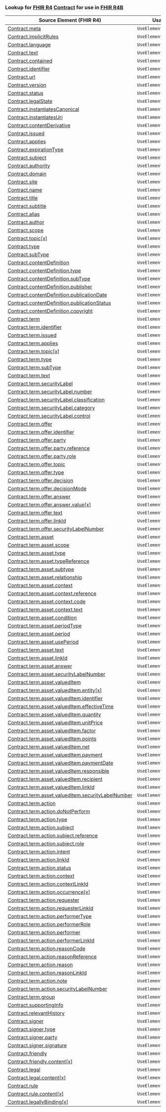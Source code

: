 ### Lookup for [FHIR R4](https://hl7.org/fhir/R4/) [Contract](https://hl7.org/fhir/R4/Contract.html) for use in [FHIR R4B](https://hl7.org/fhir/R4B/)

| Source Element (FHIR R4) | Usage | Target |
| -------------- | ----- | ------ |
| [Contract.meta](https://hl7.org/fhir/R4/Contract.html#resource) | `UseElementSameName` | [Contract.meta](https://hl7.org/fhir/R4B/Contract.html#resource) |
| [Contract.implicitRules](https://hl7.org/fhir/R4/Contract.html#resource) | `UseElementSameName` | [Contract.implicitRules](https://hl7.org/fhir/R4B/Contract.html#resource) |
| [Contract.language](https://hl7.org/fhir/R4/Contract.html#resource) | `UseElementSameName` | [Contract.language](https://hl7.org/fhir/R4B/Contract.html#resource) |
| [Contract.text](https://hl7.org/fhir/R4/Contract.html#resource) | `UseElementSameName` | [Contract.text](https://hl7.org/fhir/R4B/Contract.html#resource) |
| [Contract.contained](https://hl7.org/fhir/R4/Contract.html#resource) | `UseElementSameName` | [Contract.contained](https://hl7.org/fhir/R4B/Contract.html#resource) |
| [Contract.identifier](https://hl7.org/fhir/R4/Contract.html#resource) | `UseElementSameName` | [Contract.identifier](https://hl7.org/fhir/R4B/Contract.html#resource) |
| [Contract.url](https://hl7.org/fhir/R4/Contract.html#resource) | `UseElementSameName` | [Contract.url](https://hl7.org/fhir/R4B/Contract.html#resource) |
| [Contract.version](https://hl7.org/fhir/R4/Contract.html#resource) | `UseElementSameName` | [Contract.version](https://hl7.org/fhir/R4B/Contract.html#resource) |
| [Contract.status](https://hl7.org/fhir/R4/Contract.html#resource) | `UseElementSameName` | [Contract.status](https://hl7.org/fhir/R4B/Contract.html#resource) |
| [Contract.legalState](https://hl7.org/fhir/R4/Contract.html#resource) | `UseElementSameName` | [Contract.legalState](https://hl7.org/fhir/R4B/Contract.html#resource) |
| [Contract.instantiatesCanonical](https://hl7.org/fhir/R4/Contract.html#resource) | `UseElementSameName` | [Contract.instantiatesCanonical](https://hl7.org/fhir/R4B/Contract.html#resource) |
| [Contract.instantiatesUri](https://hl7.org/fhir/R4/Contract.html#resource) | `UseElementSameName` | [Contract.instantiatesUri](https://hl7.org/fhir/R4B/Contract.html#resource) |
| [Contract.contentDerivative](https://hl7.org/fhir/R4/Contract.html#resource) | `UseElementSameName` | [Contract.contentDerivative](https://hl7.org/fhir/R4B/Contract.html#resource) |
| [Contract.issued](https://hl7.org/fhir/R4/Contract.html#resource) | `UseElementSameName` | [Contract.issued](https://hl7.org/fhir/R4B/Contract.html#resource) |
| [Contract.applies](https://hl7.org/fhir/R4/Contract.html#resource) | `UseElementSameName` | [Contract.applies](https://hl7.org/fhir/R4B/Contract.html#resource) |
| [Contract.expirationType](https://hl7.org/fhir/R4/Contract.html#resource) | `UseElementSameName` | [Contract.expirationType](https://hl7.org/fhir/R4B/Contract.html#resource) |
| [Contract.subject](https://hl7.org/fhir/R4/Contract.html#resource) | `UseElementSameName` | [Contract.subject](https://hl7.org/fhir/R4B/Contract.html#resource) |
| [Contract.authority](https://hl7.org/fhir/R4/Contract.html#resource) | `UseElementSameName` | [Contract.authority](https://hl7.org/fhir/R4B/Contract.html#resource) |
| [Contract.domain](https://hl7.org/fhir/R4/Contract.html#resource) | `UseElementSameName` | [Contract.domain](https://hl7.org/fhir/R4B/Contract.html#resource) |
| [Contract.site](https://hl7.org/fhir/R4/Contract.html#resource) | `UseElementSameName` | [Contract.site](https://hl7.org/fhir/R4B/Contract.html#resource) |
| [Contract.name](https://hl7.org/fhir/R4/Contract.html#resource) | `UseElementSameName` | [Contract.name](https://hl7.org/fhir/R4B/Contract.html#resource) |
| [Contract.title](https://hl7.org/fhir/R4/Contract.html#resource) | `UseElementSameName` | [Contract.title](https://hl7.org/fhir/R4B/Contract.html#resource) |
| [Contract.subtitle](https://hl7.org/fhir/R4/Contract.html#resource) | `UseElementSameName` | [Contract.subtitle](https://hl7.org/fhir/R4B/Contract.html#resource) |
| [Contract.alias](https://hl7.org/fhir/R4/Contract.html#resource) | `UseElementSameName` | [Contract.alias](https://hl7.org/fhir/R4B/Contract.html#resource) |
| [Contract.author](https://hl7.org/fhir/R4/Contract.html#resource) | `UseElementSameName` | [Contract.author](https://hl7.org/fhir/R4B/Contract.html#resource) |
| [Contract.scope](https://hl7.org/fhir/R4/Contract.html#resource) | `UseElementSameName` | [Contract.scope](https://hl7.org/fhir/R4B/Contract.html#resource) |
| [Contract.topic[x]](https://hl7.org/fhir/R4/Contract.html#resource) | `UseElementSameName` | [Contract.topic[x]](https://hl7.org/fhir/R4B/Contract.html#resource) |
| [Contract.type](https://hl7.org/fhir/R4/Contract.html#resource) | `UseElementSameName` | [Contract.type](https://hl7.org/fhir/R4B/Contract.html#resource) |
| [Contract.subType](https://hl7.org/fhir/R4/Contract.html#resource) | `UseElementSameName` | [Contract.subType](https://hl7.org/fhir/R4B/Contract.html#resource) |
| [Contract.contentDefinition](https://hl7.org/fhir/R4/Contract.html#resource) | `UseElementSameName` | [Contract.contentDefinition](https://hl7.org/fhir/R4B/Contract.html#resource) |
| [Contract.contentDefinition.type](https://hl7.org/fhir/R4/Contract.html#resource) | `UseElementSameName` | [Contract.contentDefinition.type](https://hl7.org/fhir/R4B/Contract.html#resource) |
| [Contract.contentDefinition.subType](https://hl7.org/fhir/R4/Contract.html#resource) | `UseElementSameName` | [Contract.contentDefinition.subType](https://hl7.org/fhir/R4B/Contract.html#resource) |
| [Contract.contentDefinition.publisher](https://hl7.org/fhir/R4/Contract.html#resource) | `UseElementSameName` | [Contract.contentDefinition.publisher](https://hl7.org/fhir/R4B/Contract.html#resource) |
| [Contract.contentDefinition.publicationDate](https://hl7.org/fhir/R4/Contract.html#resource) | `UseElementSameName` | [Contract.contentDefinition.publicationDate](https://hl7.org/fhir/R4B/Contract.html#resource) |
| [Contract.contentDefinition.publicationStatus](https://hl7.org/fhir/R4/Contract.html#resource) | `UseElementSameName` | [Contract.contentDefinition.publicationStatus](https://hl7.org/fhir/R4B/Contract.html#resource) |
| [Contract.contentDefinition.copyright](https://hl7.org/fhir/R4/Contract.html#resource) | `UseElementSameName` | [Contract.contentDefinition.copyright](https://hl7.org/fhir/R4B/Contract.html#resource) |
| [Contract.term](https://hl7.org/fhir/R4/Contract.html#resource) | `UseElementSameName` | [Contract.term](https://hl7.org/fhir/R4B/Contract.html#resource) |
| [Contract.term.identifier](https://hl7.org/fhir/R4/Contract.html#resource) | `UseElementSameName` | [Contract.term.identifier](https://hl7.org/fhir/R4B/Contract.html#resource) |
| [Contract.term.issued](https://hl7.org/fhir/R4/Contract.html#resource) | `UseElementSameName` | [Contract.term.issued](https://hl7.org/fhir/R4B/Contract.html#resource) |
| [Contract.term.applies](https://hl7.org/fhir/R4/Contract.html#resource) | `UseElementSameName` | [Contract.term.applies](https://hl7.org/fhir/R4B/Contract.html#resource) |
| [Contract.term.topic[x]](https://hl7.org/fhir/R4/Contract.html#resource) | `UseElementSameName` | [Contract.term.topic[x]](https://hl7.org/fhir/R4B/Contract.html#resource) |
| [Contract.term.type](https://hl7.org/fhir/R4/Contract.html#resource) | `UseElementSameName` | [Contract.term.type](https://hl7.org/fhir/R4B/Contract.html#resource) |
| [Contract.term.subType](https://hl7.org/fhir/R4/Contract.html#resource) | `UseElementSameName` | [Contract.term.subType](https://hl7.org/fhir/R4B/Contract.html#resource) |
| [Contract.term.text](https://hl7.org/fhir/R4/Contract.html#resource) | `UseElementSameName` | [Contract.term.text](https://hl7.org/fhir/R4B/Contract.html#resource) |
| [Contract.term.securityLabel](https://hl7.org/fhir/R4/Contract.html#resource) | `UseElementSameName` | [Contract.term.securityLabel](https://hl7.org/fhir/R4B/Contract.html#resource) |
| [Contract.term.securityLabel.number](https://hl7.org/fhir/R4/Contract.html#resource) | `UseElementSameName` | [Contract.term.securityLabel.number](https://hl7.org/fhir/R4B/Contract.html#resource) |
| [Contract.term.securityLabel.classification](https://hl7.org/fhir/R4/Contract.html#resource) | `UseElementSameName` | [Contract.term.securityLabel.classification](https://hl7.org/fhir/R4B/Contract.html#resource) |
| [Contract.term.securityLabel.category](https://hl7.org/fhir/R4/Contract.html#resource) | `UseElementSameName` | [Contract.term.securityLabel.category](https://hl7.org/fhir/R4B/Contract.html#resource) |
| [Contract.term.securityLabel.control](https://hl7.org/fhir/R4/Contract.html#resource) | `UseElementSameName` | [Contract.term.securityLabel.control](https://hl7.org/fhir/R4B/Contract.html#resource) |
| [Contract.term.offer](https://hl7.org/fhir/R4/Contract.html#resource) | `UseElementSameName` | [Contract.term.offer](https://hl7.org/fhir/R4B/Contract.html#resource) |
| [Contract.term.offer.identifier](https://hl7.org/fhir/R4/Contract.html#resource) | `UseElementSameName` | [Contract.term.offer.identifier](https://hl7.org/fhir/R4B/Contract.html#resource) |
| [Contract.term.offer.party](https://hl7.org/fhir/R4/Contract.html#resource) | `UseElementSameName` | [Contract.term.offer.party](https://hl7.org/fhir/R4B/Contract.html#resource) |
| [Contract.term.offer.party.reference](https://hl7.org/fhir/R4/Contract.html#resource) | `UseElementSameName` | [Contract.term.offer.party.reference](https://hl7.org/fhir/R4B/Contract.html#resource) |
| [Contract.term.offer.party.role](https://hl7.org/fhir/R4/Contract.html#resource) | `UseElementSameName` | [Contract.term.offer.party.role](https://hl7.org/fhir/R4B/Contract.html#resource) |
| [Contract.term.offer.topic](https://hl7.org/fhir/R4/Contract.html#resource) | `UseElementSameName` | [Contract.term.offer.topic](https://hl7.org/fhir/R4B/Contract.html#resource) |
| [Contract.term.offer.type](https://hl7.org/fhir/R4/Contract.html#resource) | `UseElementSameName` | [Contract.term.offer.type](https://hl7.org/fhir/R4B/Contract.html#resource) |
| [Contract.term.offer.decision](https://hl7.org/fhir/R4/Contract.html#resource) | `UseElementSameName` | [Contract.term.offer.decision](https://hl7.org/fhir/R4B/Contract.html#resource) |
| [Contract.term.offer.decisionMode](https://hl7.org/fhir/R4/Contract.html#resource) | `UseElementSameName` | [Contract.term.offer.decisionMode](https://hl7.org/fhir/R4B/Contract.html#resource) |
| [Contract.term.offer.answer](https://hl7.org/fhir/R4/Contract.html#resource) | `UseElementSameName` | [Contract.term.offer.answer](https://hl7.org/fhir/R4B/Contract.html#resource) |
| [Contract.term.offer.answer.value[x]](https://hl7.org/fhir/R4/Contract.html#resource) | `UseElementSameName` | [Contract.term.offer.answer.value[x]](https://hl7.org/fhir/R4B/Contract.html#resource) |
| [Contract.term.offer.text](https://hl7.org/fhir/R4/Contract.html#resource) | `UseElementSameName` | [Contract.term.offer.text](https://hl7.org/fhir/R4B/Contract.html#resource) |
| [Contract.term.offer.linkId](https://hl7.org/fhir/R4/Contract.html#resource) | `UseElementSameName` | [Contract.term.offer.linkId](https://hl7.org/fhir/R4B/Contract.html#resource) |
| [Contract.term.offer.securityLabelNumber](https://hl7.org/fhir/R4/Contract.html#resource) | `UseElementSameName` | [Contract.term.offer.securityLabelNumber](https://hl7.org/fhir/R4B/Contract.html#resource) |
| [Contract.term.asset](https://hl7.org/fhir/R4/Contract.html#resource) | `UseElementSameName` | [Contract.term.asset](https://hl7.org/fhir/R4B/Contract.html#resource) |
| [Contract.term.asset.scope](https://hl7.org/fhir/R4/Contract.html#resource) | `UseElementSameName` | [Contract.term.asset.scope](https://hl7.org/fhir/R4B/Contract.html#resource) |
| [Contract.term.asset.type](https://hl7.org/fhir/R4/Contract.html#resource) | `UseElementSameName` | [Contract.term.asset.type](https://hl7.org/fhir/R4B/Contract.html#resource) |
| [Contract.term.asset.typeReference](https://hl7.org/fhir/R4/Contract.html#resource) | `UseElementSameName` | [Contract.term.asset.typeReference](https://hl7.org/fhir/R4B/Contract.html#resource) |
| [Contract.term.asset.subtype](https://hl7.org/fhir/R4/Contract.html#resource) | `UseElementSameName` | [Contract.term.asset.subtype](https://hl7.org/fhir/R4B/Contract.html#resource) |
| [Contract.term.asset.relationship](https://hl7.org/fhir/R4/Contract.html#resource) | `UseElementSameName` | [Contract.term.asset.relationship](https://hl7.org/fhir/R4B/Contract.html#resource) |
| [Contract.term.asset.context](https://hl7.org/fhir/R4/Contract.html#resource) | `UseElementSameName` | [Contract.term.asset.context](https://hl7.org/fhir/R4B/Contract.html#resource) |
| [Contract.term.asset.context.reference](https://hl7.org/fhir/R4/Contract.html#resource) | `UseElementSameName` | [Contract.term.asset.context.reference](https://hl7.org/fhir/R4B/Contract.html#resource) |
| [Contract.term.asset.context.code](https://hl7.org/fhir/R4/Contract.html#resource) | `UseElementSameName` | [Contract.term.asset.context.code](https://hl7.org/fhir/R4B/Contract.html#resource) |
| [Contract.term.asset.context.text](https://hl7.org/fhir/R4/Contract.html#resource) | `UseElementSameName` | [Contract.term.asset.context.text](https://hl7.org/fhir/R4B/Contract.html#resource) |
| [Contract.term.asset.condition](https://hl7.org/fhir/R4/Contract.html#resource) | `UseElementSameName` | [Contract.term.asset.condition](https://hl7.org/fhir/R4B/Contract.html#resource) |
| [Contract.term.asset.periodType](https://hl7.org/fhir/R4/Contract.html#resource) | `UseElementSameName` | [Contract.term.asset.periodType](https://hl7.org/fhir/R4B/Contract.html#resource) |
| [Contract.term.asset.period](https://hl7.org/fhir/R4/Contract.html#resource) | `UseElementSameName` | [Contract.term.asset.period](https://hl7.org/fhir/R4B/Contract.html#resource) |
| [Contract.term.asset.usePeriod](https://hl7.org/fhir/R4/Contract.html#resource) | `UseElementSameName` | [Contract.term.asset.usePeriod](https://hl7.org/fhir/R4B/Contract.html#resource) |
| [Contract.term.asset.text](https://hl7.org/fhir/R4/Contract.html#resource) | `UseElementSameName` | [Contract.term.asset.text](https://hl7.org/fhir/R4B/Contract.html#resource) |
| [Contract.term.asset.linkId](https://hl7.org/fhir/R4/Contract.html#resource) | `UseElementSameName` | [Contract.term.asset.linkId](https://hl7.org/fhir/R4B/Contract.html#resource) |
| [Contract.term.asset.answer](https://hl7.org/fhir/R4/Contract.html#resource) | `UseElementSameName` | [Contract.term.asset.answer](https://hl7.org/fhir/R4B/Contract.html#resource) |
| [Contract.term.asset.securityLabelNumber](https://hl7.org/fhir/R4/Contract.html#resource) | `UseElementSameName` | [Contract.term.asset.securityLabelNumber](https://hl7.org/fhir/R4B/Contract.html#resource) |
| [Contract.term.asset.valuedItem](https://hl7.org/fhir/R4/Contract.html#resource) | `UseElementSameName` | [Contract.term.asset.valuedItem](https://hl7.org/fhir/R4B/Contract.html#resource) |
| [Contract.term.asset.valuedItem.entity[x]](https://hl7.org/fhir/R4/Contract.html#resource) | `UseElementSameName` | [Contract.term.asset.valuedItem.entity[x]](https://hl7.org/fhir/R4B/Contract.html#resource) |
| [Contract.term.asset.valuedItem.identifier](https://hl7.org/fhir/R4/Contract.html#resource) | `UseElementSameName` | [Contract.term.asset.valuedItem.identifier](https://hl7.org/fhir/R4B/Contract.html#resource) |
| [Contract.term.asset.valuedItem.effectiveTime](https://hl7.org/fhir/R4/Contract.html#resource) | `UseElementSameName` | [Contract.term.asset.valuedItem.effectiveTime](https://hl7.org/fhir/R4B/Contract.html#resource) |
| [Contract.term.asset.valuedItem.quantity](https://hl7.org/fhir/R4/Contract.html#resource) | `UseElementSameName` | [Contract.term.asset.valuedItem.quantity](https://hl7.org/fhir/R4B/Contract.html#resource) |
| [Contract.term.asset.valuedItem.unitPrice](https://hl7.org/fhir/R4/Contract.html#resource) | `UseElementSameName` | [Contract.term.asset.valuedItem.unitPrice](https://hl7.org/fhir/R4B/Contract.html#resource) |
| [Contract.term.asset.valuedItem.factor](https://hl7.org/fhir/R4/Contract.html#resource) | `UseElementSameName` | [Contract.term.asset.valuedItem.factor](https://hl7.org/fhir/R4B/Contract.html#resource) |
| [Contract.term.asset.valuedItem.points](https://hl7.org/fhir/R4/Contract.html#resource) | `UseElementSameName` | [Contract.term.asset.valuedItem.points](https://hl7.org/fhir/R4B/Contract.html#resource) |
| [Contract.term.asset.valuedItem.net](https://hl7.org/fhir/R4/Contract.html#resource) | `UseElementSameName` | [Contract.term.asset.valuedItem.net](https://hl7.org/fhir/R4B/Contract.html#resource) |
| [Contract.term.asset.valuedItem.payment](https://hl7.org/fhir/R4/Contract.html#resource) | `UseElementSameName` | [Contract.term.asset.valuedItem.payment](https://hl7.org/fhir/R4B/Contract.html#resource) |
| [Contract.term.asset.valuedItem.paymentDate](https://hl7.org/fhir/R4/Contract.html#resource) | `UseElementSameName` | [Contract.term.asset.valuedItem.paymentDate](https://hl7.org/fhir/R4B/Contract.html#resource) |
| [Contract.term.asset.valuedItem.responsible](https://hl7.org/fhir/R4/Contract.html#resource) | `UseElementSameName` | [Contract.term.asset.valuedItem.responsible](https://hl7.org/fhir/R4B/Contract.html#resource) |
| [Contract.term.asset.valuedItem.recipient](https://hl7.org/fhir/R4/Contract.html#resource) | `UseElementSameName` | [Contract.term.asset.valuedItem.recipient](https://hl7.org/fhir/R4B/Contract.html#resource) |
| [Contract.term.asset.valuedItem.linkId](https://hl7.org/fhir/R4/Contract.html#resource) | `UseElementSameName` | [Contract.term.asset.valuedItem.linkId](https://hl7.org/fhir/R4B/Contract.html#resource) |
| [Contract.term.asset.valuedItem.securityLabelNumber](https://hl7.org/fhir/R4/Contract.html#resource) | `UseElementSameName` | [Contract.term.asset.valuedItem.securityLabelNumber](https://hl7.org/fhir/R4B/Contract.html#resource) |
| [Contract.term.action](https://hl7.org/fhir/R4/Contract.html#resource) | `UseElementSameName` | [Contract.term.action](https://hl7.org/fhir/R4B/Contract.html#resource) |
| [Contract.term.action.doNotPerform](https://hl7.org/fhir/R4/Contract.html#resource) | `UseElementSameName` | [Contract.term.action.doNotPerform](https://hl7.org/fhir/R4B/Contract.html#resource) |
| [Contract.term.action.type](https://hl7.org/fhir/R4/Contract.html#resource) | `UseElementSameName` | [Contract.term.action.type](https://hl7.org/fhir/R4B/Contract.html#resource) |
| [Contract.term.action.subject](https://hl7.org/fhir/R4/Contract.html#resource) | `UseElementSameName` | [Contract.term.action.subject](https://hl7.org/fhir/R4B/Contract.html#resource) |
| [Contract.term.action.subject.reference](https://hl7.org/fhir/R4/Contract.html#resource) | `UseElementSameName` | [Contract.term.action.subject.reference](https://hl7.org/fhir/R4B/Contract.html#resource) |
| [Contract.term.action.subject.role](https://hl7.org/fhir/R4/Contract.html#resource) | `UseElementSameName` | [Contract.term.action.subject.role](https://hl7.org/fhir/R4B/Contract.html#resource) |
| [Contract.term.action.intent](https://hl7.org/fhir/R4/Contract.html#resource) | `UseElementSameName` | [Contract.term.action.intent](https://hl7.org/fhir/R4B/Contract.html#resource) |
| [Contract.term.action.linkId](https://hl7.org/fhir/R4/Contract.html#resource) | `UseElementSameName` | [Contract.term.action.linkId](https://hl7.org/fhir/R4B/Contract.html#resource) |
| [Contract.term.action.status](https://hl7.org/fhir/R4/Contract.html#resource) | `UseElementSameName` | [Contract.term.action.status](https://hl7.org/fhir/R4B/Contract.html#resource) |
| [Contract.term.action.context](https://hl7.org/fhir/R4/Contract.html#resource) | `UseElementSameName` | [Contract.term.action.context](https://hl7.org/fhir/R4B/Contract.html#resource) |
| [Contract.term.action.contextLinkId](https://hl7.org/fhir/R4/Contract.html#resource) | `UseElementSameName` | [Contract.term.action.contextLinkId](https://hl7.org/fhir/R4B/Contract.html#resource) |
| [Contract.term.action.occurrence[x]](https://hl7.org/fhir/R4/Contract.html#resource) | `UseElementSameName` | [Contract.term.action.occurrence[x]](https://hl7.org/fhir/R4B/Contract.html#resource) |
| [Contract.term.action.requester](https://hl7.org/fhir/R4/Contract.html#resource) | `UseElementSameName` | [Contract.term.action.requester](https://hl7.org/fhir/R4B/Contract.html#resource) |
| [Contract.term.action.requesterLinkId](https://hl7.org/fhir/R4/Contract.html#resource) | `UseElementSameName` | [Contract.term.action.requesterLinkId](https://hl7.org/fhir/R4B/Contract.html#resource) |
| [Contract.term.action.performerType](https://hl7.org/fhir/R4/Contract.html#resource) | `UseElementSameName` | [Contract.term.action.performerType](https://hl7.org/fhir/R4B/Contract.html#resource) |
| [Contract.term.action.performerRole](https://hl7.org/fhir/R4/Contract.html#resource) | `UseElementSameName` | [Contract.term.action.performerRole](https://hl7.org/fhir/R4B/Contract.html#resource) |
| [Contract.term.action.performer](https://hl7.org/fhir/R4/Contract.html#resource) | `UseElementSameName` | [Contract.term.action.performer](https://hl7.org/fhir/R4B/Contract.html#resource) |
| [Contract.term.action.performerLinkId](https://hl7.org/fhir/R4/Contract.html#resource) | `UseElementSameName` | [Contract.term.action.performerLinkId](https://hl7.org/fhir/R4B/Contract.html#resource) |
| [Contract.term.action.reasonCode](https://hl7.org/fhir/R4/Contract.html#resource) | `UseElementSameName` | [Contract.term.action.reasonCode](https://hl7.org/fhir/R4B/Contract.html#resource) |
| [Contract.term.action.reasonReference](https://hl7.org/fhir/R4/Contract.html#resource) | `UseElementSameName` | [Contract.term.action.reasonReference](https://hl7.org/fhir/R4B/Contract.html#resource) |
| [Contract.term.action.reason](https://hl7.org/fhir/R4/Contract.html#resource) | `UseElementSameName` | [Contract.term.action.reason](https://hl7.org/fhir/R4B/Contract.html#resource) |
| [Contract.term.action.reasonLinkId](https://hl7.org/fhir/R4/Contract.html#resource) | `UseElementSameName` | [Contract.term.action.reasonLinkId](https://hl7.org/fhir/R4B/Contract.html#resource) |
| [Contract.term.action.note](https://hl7.org/fhir/R4/Contract.html#resource) | `UseElementSameName` | [Contract.term.action.note](https://hl7.org/fhir/R4B/Contract.html#resource) |
| [Contract.term.action.securityLabelNumber](https://hl7.org/fhir/R4/Contract.html#resource) | `UseElementSameName` | [Contract.term.action.securityLabelNumber](https://hl7.org/fhir/R4B/Contract.html#resource) |
| [Contract.term.group](https://hl7.org/fhir/R4/Contract.html#resource) | `UseElementSameName` | [Contract.term.group](https://hl7.org/fhir/R4B/Contract.html#resource) |
| [Contract.supportingInfo](https://hl7.org/fhir/R4/Contract.html#resource) | `UseElementSameName` | [Contract.supportingInfo](https://hl7.org/fhir/R4B/Contract.html#resource) |
| [Contract.relevantHistory](https://hl7.org/fhir/R4/Contract.html#resource) | `UseElementSameName` | [Contract.relevantHistory](https://hl7.org/fhir/R4B/Contract.html#resource) |
| [Contract.signer](https://hl7.org/fhir/R4/Contract.html#resource) | `UseElementSameName` | [Contract.signer](https://hl7.org/fhir/R4B/Contract.html#resource) |
| [Contract.signer.type](https://hl7.org/fhir/R4/Contract.html#resource) | `UseElementSameName` | [Contract.signer.type](https://hl7.org/fhir/R4B/Contract.html#resource) |
| [Contract.signer.party](https://hl7.org/fhir/R4/Contract.html#resource) | `UseElementSameName` | [Contract.signer.party](https://hl7.org/fhir/R4B/Contract.html#resource) |
| [Contract.signer.signature](https://hl7.org/fhir/R4/Contract.html#resource) | `UseElementSameName` | [Contract.signer.signature](https://hl7.org/fhir/R4B/Contract.html#resource) |
| [Contract.friendly](https://hl7.org/fhir/R4/Contract.html#resource) | `UseElementSameName` | [Contract.friendly](https://hl7.org/fhir/R4B/Contract.html#resource) |
| [Contract.friendly.content[x]](https://hl7.org/fhir/R4/Contract.html#resource) | `UseElementSameName` | [Contract.friendly.content[x]](https://hl7.org/fhir/R4B/Contract.html#resource) |
| [Contract.legal](https://hl7.org/fhir/R4/Contract.html#resource) | `UseElementSameName` | [Contract.legal](https://hl7.org/fhir/R4B/Contract.html#resource) |
| [Contract.legal.content[x]](https://hl7.org/fhir/R4/Contract.html#resource) | `UseElementSameName` | [Contract.legal.content[x]](https://hl7.org/fhir/R4B/Contract.html#resource) |
| [Contract.rule](https://hl7.org/fhir/R4/Contract.html#resource) | `UseElementSameName` | [Contract.rule](https://hl7.org/fhir/R4B/Contract.html#resource) |
| [Contract.rule.content[x]](https://hl7.org/fhir/R4/Contract.html#resource) | `UseElementSameName` | [Contract.rule.content[x]](https://hl7.org/fhir/R4B/Contract.html#resource) |
| [Contract.legallyBinding[x]](https://hl7.org/fhir/R4/Contract.html#resource) | `UseElementSameName` | [Contract.legallyBinding[x]](https://hl7.org/fhir/R4B/Contract.html#resource) |
